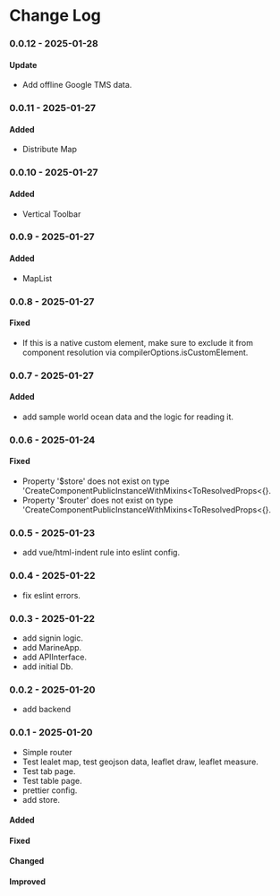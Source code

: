 # Change Log

### 0.0.12 - 2025-01-28

#### Update

- Add offline Google TMS data.

### 0.0.11 - 2025-01-27

#### Added

- Distribute Map

### 0.0.10 - 2025-01-27

#### Added

- Vertical Toolbar

### 0.0.9 - 2025-01-27

#### Added

- MapList

### 0.0.8 - 2025-01-27

#### Fixed

- If this is a native custom element, make sure to exclude it from component resolution via compilerOptions.isCustomElement.

### 0.0.7 - 2025-01-27

#### Added

- add sample world ocean data and the logic for reading it.

### 0.0.6 - 2025-01-24

#### Fixed

- Property '$store' does not exist on type 'CreateComponentPublicInstanceWithMixins<ToResolvedProps<{}.
- Property '$router' does not exist on type 'CreateComponentPublicInstanceWithMixins<ToResolvedProps<{}.

### 0.0.5 - 2025-01-23

- add vue/html-indent rule into eslint config.

### 0.0.4 - 2025-01-22

- fix eslint errors.

### 0.0.3 - 2025-01-22

- add signin logic.
- add MarineApp.
- add APIInterface.
- add initial Db.

### 0.0.2 - 2025-01-20

- add backend

### 0.0.1 - 2025-01-20

- Simple router
- Test lealet map, test geojson data, leaflet draw, leaflet measure.
- Test tab page.
- Test table page.
- prettier config.
- add store.

#### Added

#### Fixed

#### Changed

#### Improved
